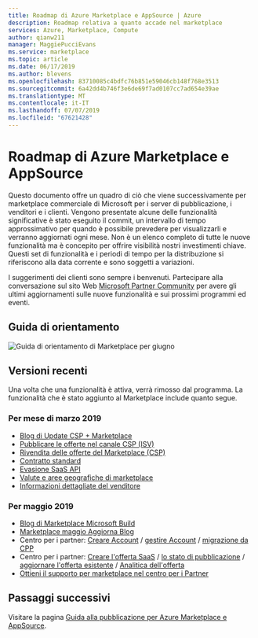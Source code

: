 ```yaml
---
title: Roadmap di Azure Marketplace e AppSource | Azure
description: Roadmap relativa a quanto accade nel marketplace
services: Azure, Marketplace, Compute
author: qianw211
manager: MaggiePucciEvans
ms.service: marketplace
ms.topic: article
ms.date: 06/17/2019
ms.author: blevens
ms.openlocfilehash: 83710085c4bdfc76b851e59046cb148f768e3513
ms.sourcegitcommit: 6a42dd4b746f3e6de69f7ad0107cc7ad654e39ae
ms.translationtype: MT
ms.contentlocale: it-IT
ms.lasthandoff: 07/07/2019
ms.locfileid: "67621428"
---
```

# <a name="azure-marketplace-and-appsource-roadmap"></a>Roadmap di Azure Marketplace e AppSource

Questo documento offre un quadro di ciò che viene successivamente per marketplace commerciale di Microsoft per i server di pubblicazione, i venditori e i clienti. Vengono presentate alcune delle funzionalità significative è stato eseguito il commit, un intervallo di tempo approssimativo per quando è possibile prevedere per visualizzarli e verranno aggiornati ogni mese. Non è un elenco completo di tutte le nuove funzionalità ma è concepito per offrire visibilità nostri investimenti chiave. Questi set di funzionalità e i periodi di tempo per la distribuzione si riferiscono alla data corrente e sono soggetti a variazioni.

I suggerimenti dei clienti sono sempre i benvenuti. Partecipare alla conversazione sul sito Web [Microsoft Partner Community](https://www.microsoftpartnercommunity.com/) per avere gli ultimi aggiornamenti sulle nuove funzionalità e sui prossimi programmi ed eventi.


## <a name="roadmap"></a>Guida di orientamento
![Guida di orientamento di Marketplace per giugno](./media/marketplace-publishers-guide/roadmap-june19.png)


## <a name="recent-releases"></a>Versioni recenti

Una volta che una funzionalità è attiva, verrà rimosso dal programma. La funzionalità che è stato aggiunto al Marketplace include quanto segue.


### <a name="for-march-2019"></a>Per mese di marzo 2019

* [Blog di Update CSP + Marketplace](https://azure.microsoft.com/blog/azure-marketplace-and-cloud-solution-provider-updates-march-2019/)
* [Pubblicare le offerte nel canale CSP (ISV)](https://docs.microsoft.com/azure/marketplace/cloud-solution-providers)
* [Rivendita delle offerte del Marketplace (CSP)](https://docs.microsoft.com/partner-center/sell-marketplace-products)
* [Contratto standard](https://docs.microsoft.com/azure/marketplace/standard-contract)
* [Evasione SaaS API](https://docs.microsoft.com/azure/marketplace/partner-center-portal/pc-saas-fulfillment-apis)
* [Valute e aree geografiche di marketplace](https://docs.microsoft.com/azure/marketplace/marketplace-geo-availability-currencies)
* [Informazioni dettagliate del venditore](https://docs.microsoft.com/azure/marketplace/cloud-partner-portal-orig/si-changes)

### <a name="for-may-2019"></a>Per maggio 2019

* [Blog di Marketplace Microsoft Build](https://azure.microsoft.com/blog/announcing-new-marketplace-revenue-opportunities/)
* [Marketplace maggio Aggiorna Blog](https://azure.microsoft.com/blog/microsoft-commercial-marketplace-updates-may-2019/)
* Centro per i partner: [Creare Account](https://docs.microsoft.com/azure/marketplace/partner-center-portal/create-account) / [gestire Account](https://docs.microsoft.com/azure/marketplace/partner-center-portal/manage-account) / [migrazione da CPP](https://docs.microsoft.com/azure/marketplace/partner-center-portal/account-migration-from-cpp-to-pc)
* Centro per i partner: [Creare l'offerta SaaS](https://docs.microsoft.com/azure/marketplace/partner-center-portal/create-new-saas-offer) / [lo stato di pubblicazione](https://docs.microsoft.com/azure/marketplace/partner-center-portal/publishing-status
) / [aggiornare l'offerta esistente](https://docs.microsoft.com/azure/marketplace/partner-center-portal/update-existing-offer) / [Analitica dell'offerta](https://docs.microsoft.com/azure/marketplace/partner-center-portal/analytics)
* [Ottieni il supporto per marketplace nel centro per i Partner](https://docs.microsoft.com/azure/marketplace/partner-center-portal/support)

## <a name="next-steps"></a>Passaggi successivi

Visitare la pagina [Guida alla pubblicazione per Azure Marketplace e AppSource](https://docs.microsoft.com/azure/marketplace/marketplace-publishers-guide).
